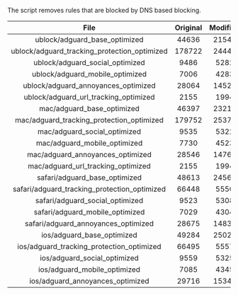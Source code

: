The script removes rules that are blocked by DNS based blocking.


| File | Original | Modified |
|:----:|:-----:|:-----:|
| ublock/adguard_base_optimized | 44636 | 21546 |
| ublock/adguard_tracking_protection_optimized | 178722 | 24443 |
| ublock/adguard_social_optimized | 9486 | 5282 |
| ublock/adguard_mobile_optimized | 7006 | 4283 |
| ublock/adguard_annoyances_optimized | 28064 | 14525 |
| ublock/adguard_url_tracking_optimized | 2155 | 1994 |
| mac/adguard_base_optimized | 46397 | 23212 |
| mac/adguard_tracking_protection_optimized | 179752 | 25376 |
| mac/adguard_social_optimized | 9535 | 5322 |
| mac/adguard_mobile_optimized | 7730 | 4523 |
| mac/adguard_annoyances_optimized | 28546 | 14761 |
| mac/adguard_url_tracking_optimized | 2155 | 1994 |
| safari/adguard_base_optimized | 48613 | 24569 |
| safari/adguard_tracking_protection_optimized | 66448 | 5550 |
| safari/adguard_social_optimized | 9523 | 5308 |
| safari/adguard_mobile_optimized | 7029 | 4304 |
| safari/adguard_annoyances_optimized | 28675 | 14838 |
| ios/adguard_base_optimized | 49284 | 25027 |
| ios/adguard_tracking_protection_optimized | 66495 | 5557 |
| ios/adguard_social_optimized | 9559 | 5325 |
| ios/adguard_mobile_optimized | 7085 | 4345 |
| ios/adguard_annoyances_optimized | 29716 | 15340 |